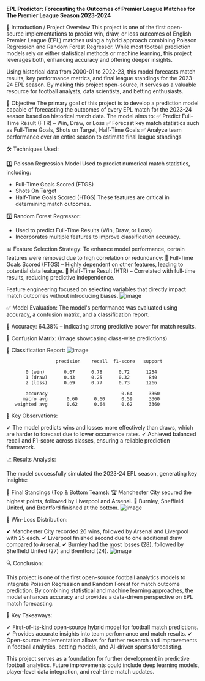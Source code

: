 **EPL Predictor: Forecasting the Outcomes of Premier League Matches for The Premier League Season 2023-2024**

📌 Introduction / Project Overview
This project is one of the first open-source implementations to predict win, draw, or loss outcomes of English Premier League (EPL) matches using a hybrid approach combining Poisson Regression and Random Forest Regressor. While most football prediction models rely on either statistical methods or machine learning, this project leverages both, enhancing accuracy and offering deeper insights.

Using historical data from 2000-01 to 2022-23, this model forecasts match results, key performance metrics, and final league standings for the 2023-24 EPL season. By making this project open-source, it serves as a valuable resource for football analysts, data scientists, and betting enthusiasts.

🎯 Objective
The primary goal of this project is to develop a prediction model capable of forecasting the outcomes of every EPL match for the 2023-24 season based on historical match data. The model aims to:
✅ Predict Full-Time Result (FTR) – Win, Draw, or Loss
✅ Forecast key match statistics such as Full-Time Goals, Shots on Target, Half-Time Goals
✅ Analyze team performance over an entire season to estimate final league standings

🛠️ Techniques Used:

1️⃣ Poisson Regression Model
Used to predict numerical match statistics, including:
- Full-Time Goals Scored (FTGS)
- Shots On Target
- Half-Time Goals Scored (HTGS)
These features are critical in determining match outcomes.

2️⃣ Random Forest Regressor:
- Used to predict Full-Time Results (Win, Draw, or Loss)
- Incorporates multiple features to improve classification accuracy.

📊 Feature Selection Strategy:
To enhance model performance, certain features were removed due to high correlation or redundancy:
🚫 Full-Time Goals Scored (FTGS) – Highly dependent on other features, leading to potential data leakage.
🚫 Half-Time Result (HTR) – Correlated with full-time results, reducing predictive independence.

Feature engineering focused on selecting variables that directly impact match outcomes without introducing biases.
![image](https://github.com/sylron97/Python-Projects/assets/132649680/5bdf5ac1-f566-46bc-a05c-a2107c2f99ed)

✅ Model Evaluation:
The model's performance was evaluated using accuracy, a confusion matrix, and a classification report.

🔹 Accuracy: 64.38% – indicating strong predictive power for match results.

📌 Confusion Matrix: (Image showcasing class-wise predictions)

📌 Classification Report:
![image](https://github.com/sylron97/Python-Projects/assets/132649680/207a1544-a1a8-4e26-8608-5ac045af5d78)

                      precision    recall  f1-score   support

           0 (win)       0.67      0.78      0.72      1254
           1 (draw)      0.43      0.25      0.32       840
           2 (loss)      0.69      0.77      0.73      1266

           accuracy                           0.64      3360
          macro avg       0.60      0.60      0.59      3360
       weighted avg       0.62      0.64      0.62      3360

🔹 Key Observations:

✔ The model predicts wins and losses more effectively than draws, which are harder to forecast due to lower occurrence rates.
✔ Achieved balanced recall and F1-score across classes, ensuring a reliable prediction framework.

📈 Results Analysis:

The model successfully simulated the 2023-24 EPL season, generating key insights:

🔹 Final Standings (Top & Bottom Teams):
🏆 Manchester City secured the highest points, followed by Liverpool and Arsenal.
🔻 Burnley, Sheffield United, and Brentford finished at the bottom.
![image](https://github.com/sylron97/Python-Projects/assets/132649680/e506ee0e-96a9-4425-85f1-d711f488b8f0)

🔹 Win-Loss Distribution:

✔ Manchester City recorded 26 wins, followed by Arsenal and Liverpool with 25 each.
✔ Liverpool finished second due to one additional draw compared to Arsenal.
✔ Burnley had the most losses (28), followed by Sheffield United (27) and Brentford (24).
![image](https://github.com/sylron97/Python-Projects/assets/132649680/29452e9a-ab84-48e0-a1b2-29dd9f076e90)

🔍 Conclusion:

This project is one of the first open-source football analytics models to integrate Poisson Regression and Random Forest for match outcome prediction. By combining statistical and machine learning approaches, the model enhances accuracy and provides a data-driven perspective on EPL match forecasting.

📌 Key Takeaways:

✔ First-of-its-kind open-source hybrid model for football match predictions.
✔ Provides accurate insights into team performance and match results.
✔ Open-source implementation allows for further research and improvements in football analytics, betting models, and AI-driven sports forecasting.

This project serves as a foundation for further development in predictive football analytics. Future improvements could include deep learning models, player-level data integration, and real-time match updates.


